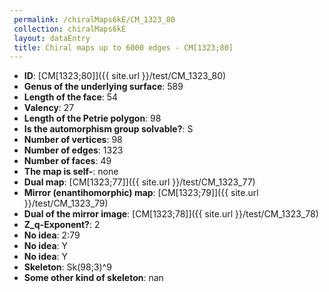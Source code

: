 ```yaml
--- 
 permalink: /chiralMaps6kE/CM_1323_80 
 collection: chiralMaps6kE
 layout: dataEntry
 title: Chiral maps up to 6000 edges - CM[1323;80]
---
```


- **ID**: [CM[1323;80]]({{ site.url }}/test/CM_1323_80)
- **Genus of the underlying surface**: 589
- **Length of the face**: 54
- **Valency**: 27
- **Length of the Petrie polygon**: 98
- **Is the automorphism group solvable?**: S
- **Number of vertices**: 98
- **Number of edges**: 1323
- **Number of faces**: 49
- **The map is self-**: none
- **Dual map**: [CM[1323;77]]({{ site.url }}/test/CM_1323_77)
- **Mirror (enantihomorphic) map**: [CM[1323;79]]({{ site.url }}/test/CM_1323_79)
- **Dual of the mirror image**: [CM[1323;78]]({{ site.url }}/test/CM_1323_78)
- **Z_q-Exponent?**: 2
- **No idea**:  2:79
- **No idea**: Y
- **No idea**: Y
- **Skeleton**: Sk(98;3)^9
- **Some other kind of skeleton**: nan
